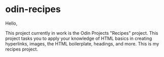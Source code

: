 # odin-recipes

Hello,

This project currently in work is the Odin Projects "Recipes" project. 
This project tasks you to apply your knowledge of HTML basics in creating 
hyperlinks, images, the HTML boilerplate, headings, and more.
This is my recipes project.
